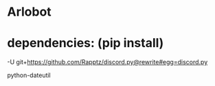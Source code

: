 # Arlobot

# dependencies: (pip install)

-U git+https://github.com/Rapptz/discord.py@rewrite#egg=discord.py

python-dateutil
